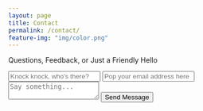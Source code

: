 ```yaml
---
layout: page
title: Contact
permalink: /contact/
feature-img: "img/color.png"
---
```


Questions, Feedback, or Just a Friendly Hello

<form action="https://getsimpleform.com/messages?form_api_token=f737785481ddabf503605e65f10cff44" method="post">
  <!-- the redirect_to is optional, the form will redirect to the referrer on submission -->
  <input type='hidden' name='redirect_to' value="http://divyasripadham.github.io/thank-you" />
  <input type='text' name='name' placeholder="Knock knock, who's there?" />
  <input type='email' name='email' placeholder='Pop your email address here' />
  <textarea name='message' placeholder='Say something...'></textarea>
  <input type='submit' value='Send Message' />
</form>
